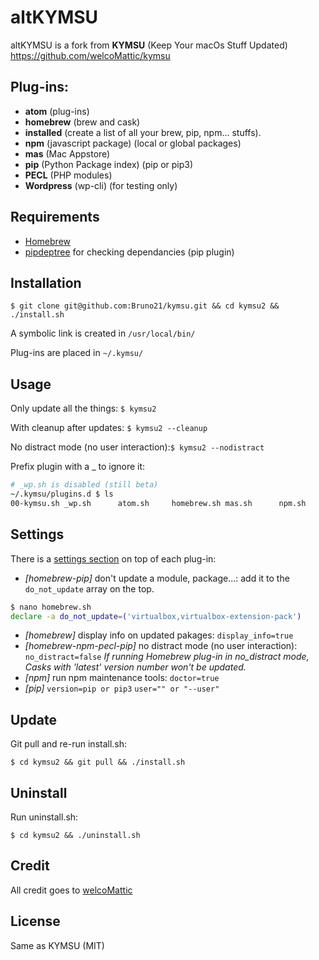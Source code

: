 # altKYMSU
altKYMSU is a fork from **KYMSU** (Keep Your macOs Stuff Updated)
https://github.com/welcoMattic/kymsu



## Plug-ins:

- **atom** (plug-ins)
- **homebrew**  (brew and cask)
- **installed** (create a list of all your brew, pip, npm... stuffs). 
- **npm** (javascript package) (local or global packages)
- **mas** (Mac Appstore)
- **pip** (Python Package index) (pip or pip3)
- **PECL** (PHP modules)
- **Wordpress** (wp-cli) (for testing only)

 

## Requirements

- [Homebrew](https://brew.sh/)
- [pipdeptree](https://pypi.python.org/pypi/pipdeptree) for checking dependancies (pip plugin)



## Installation

`$ git clone git@github.com:Bruno21/kymsu.git && cd kymsu2 && ./install.sh`

A symbolic link is created in `/usr/local/bin/`

Plug-ins are placed in `~/.kymsu/`



## Usage

Only update all the things:  `$ kymsu2` 

With cleanup after updates: `$ kymsu2 --cleanup`

No distract mode  (no user interaction):`$ kymsu2 --nodistract`

Prefix plugin with a _ to ignore it:

```bash
# _wp.sh is disabled (still beta)
~/.kymsu/plugins.d $ ls
00-kymsu.sh _wp.sh      atom.sh     homebrew.sh mas.sh      npm.sh      pecl.sh     pip.sh
```



## Settings

 There is a <u>settings section</u> on top of each plug-in:

- *[homebrew-pip]* don't update a module, package...: add it to the `do_not_update` array on the top.

```bash
$ nano homebrew.sh
declare -a do_not_update=('virtualbox,virtualbox-extension-pack')
```

- *[homebrew]* display info on updated pakages: `display_info=true`
- *[homebrew-npm-pecl-pip]* no distract mode  (no user interaction): `no_distract=false`
  *If running Homebrew plug-in in no_distract mode, Casks with 'latest' version number won't be updated.*
- *[npm]* run npm maintenance tools: `doctor=true`
- *[pip]* `version=pip or pip3`  `user="" or "--user"`



## Update

Git pull and re-run install.sh:

`$ cd kymsu2 && git pull && ./install.sh`



## Uninstall

Run uninstall.sh:

`$ cd kymsu2 && ./uninstall.sh`



## Credit

All credit goes to [welcoMattic](https://github.com/welcoMattic/kymsu)



## License

Same as KYMSU (MIT)

